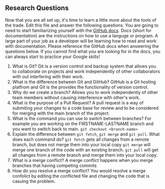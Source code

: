 ## Research Questions

Now that you are all set up, it's time to learn a little more about the tools of the trade. Edit this file and answer the following questions. You are going to need to start familiarizing yourself with the [GitHub docs](https://docs.github.com/en). Docs (short for documentation) are the instructions on how to use a languge or program. A large part of your job as a developer will be learning how to read and work with documentation. Please reference the GitHub docs when answering the questions below. If you cannot find what you are looking for in the docs, you can always start to practice your Google skills!

1. What is Git?
   Git is a version control and backup system that allows you to collaborate on projects and work independently of other collaborators with out interfering with their work.
2. What is the difference between Git and GitHub?
   GitHub is a Git hosting platfrom and Git is the provides the functionality of version control.
3. Why do we create a branch?
   Allows you to work independently of other team members without causing interference with other's work.
4. What is the purpose of a Pull Request?
   A pull request is a way of submiting your changes to a code base for review and to be considered for merging with the main branch of the project.
5. What is the command you can use to switch between branches? For example you are working on the FIRSTNAME-LASTNAME branch and you want to switch back to main.
   `git checkout <branch-name>`
6. Explain the difference between `git fetch`, `git merge` and `git pull`. What does each command do?
   `git fetch` gets all changes from a remote branch, but does not merge them into your local copy `git merge` will merge one branch of the code with an existing branch. `git pull` will get all changes from a remote branch and merge them into your local copy.
7. What is a merge conflict?
   A merge conflict happens when you merge branches that having competing commits
8. How do you resolve a merge conflict?
   You would resolve a merge confolict by editing the conflicted file and changing the code that is casuing the problem.
